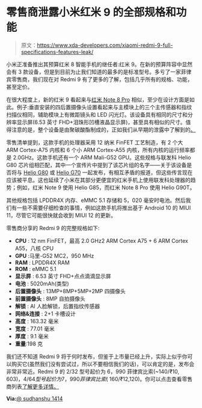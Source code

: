 # 零售商泄露小米红米 9 的全部规格和功能

> 原文：<https://www.xda-developers.com/xiaomi-redmi-9-full-specifications-features-leak/>

小米正准备推出其预算红米 8 智能手机的继任者:红米 9。在新的预算阵容中显然会有 3 款设备，但是到目前为止我们知道的最多的是标准型号。多亏了一家菲律宾零售商，我们现在对 Redmi 9 有了更多的了解，包括几乎所有的规格、功能，甚至定价。

在很大程度上，新的红米 9 看起来与[红米 Note 8 Pro](https://www.xda-developers.com/redmi-note-8-pro/) 相似，至少在设计方面是如此。例子:垂直安装的四后置摄像头设置看起来与主模块上的三个主传感器和指纹扫描仪相同，辅助模块上有微距镜头和 LED 闪光灯。该设备具有相同的尺寸和分辨率显示屏(6.53 英寸 FHD+泪珠形凹槽液晶显示屏)，甚至具有相似的尺寸。值得注意的是，整个设备是由聚碳酸酯制成的，正如我们从早期的泄露中了解到的[。](https://www.xda-developers.com/xiaomi-redmi-9-launching-soon/)

零售清单提到，这款手机的处理器采用 12 纳米 FinFET 工艺制造，有 2 个大 ARM Cortex-A75 内核和 6 个小 ARM Cortex-A55 内核，所有内核的运行频率都是 2.0GHz。这款手机还有一个 ARM Mali-G52 GPU。这些规格与联发科 Helio G80 芯片组相匹配，其中一个宣传片中提到了该芯片组的名字——关于该设备是否将与 [Helio G80](https://twitter.com/Sudhanshu1414/status/1243865128572833792) 或 [Helio G70](https://twitter.com/Sudhanshu1414/status/1267124011793702914?ref_src=twsrc%5Etfw) 一起发布，有相互矛盾的报道，但这些传言现在应该被平息。这也延续了小米在其部分更便宜的红米手机上使用联发科处理器的趋势；例如，红米 Note 9 使用 Helio G85，而红米 Note 8 Pro 使用 Helio G90T。

其他规格包括 LPDDR4X 内存、eMMC 5.1 存储和 5，020 毫安时电池。然后我们有一些不需要仔细检查的事情，例如这款手机将推出基于 Android 10 的 MIUI 11，尽管它可能很快就会收到 MIUI 12 的更新。

零售商分享的 Redmi 9 的完整规格如下:

*   **CPU** : 12 nm FinFET，最高 2.0 GHz2 ARM Cortex A75 + 6 ARM Cortex A55，八核 CPU
*   **GPU** :马里-G52 MC2，950 MHz
*   **RAM** : LPDDR4X RAM
*   **ROM** : eMMC 5.1
*   **显示屏** : 6.53 英寸 FHD+点点滴滴显示屏
*   **电池** : 5020mAh(类型)
*   **后置摄像头** : 13MP+8MP+5MP+2MP 四摄像头
*   **前置摄像头** : 8MP 自拍摄像头
*   **解锁** : AI 人脸解锁，后置指纹传感器
*   **网络&连接** : 2+1 卡槽设计
*   **高度** : 163.32 毫米
*   **宽度** : 77.01 毫米
*   **厚度** : 9.1 毫米
*   **重量**:198 克

我们还不知道 Redmi 9 将于何时发布，但鉴于上市量已经上升，实际上似乎你可以购买它(虽然我们没有尝试过，所以不要相信我们的话)，可以肯定的是，发布会非常非常近。Redmi 9 的 2/32 型号起价为 6，990 菲律宾比索(~$140/₹10,603)，4/64 型号起价为 7，990 菲律宾比索(~$160/₹12,120)。你可以点击查看零售商列表[了解更多详情。](https://www.lazada.com.ph/products/new-arrivalglobal-version-xiaomi-redmi-9-4gb-64gb-3gb-32gb-mobile-phone-helio-g810-processor-653-amoled-xiaomi-mall-i839602465-s2641522418.html)

**Via:**[@ sudhanshu 1414](https://twitter.com/Sudhanshu1414/status/1269246141377503232)